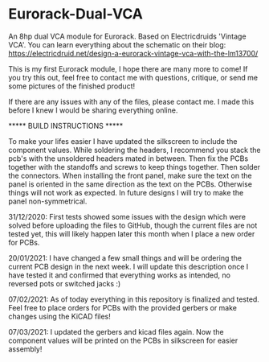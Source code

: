 # Eurorack-Dual-VCA
An 8hp dual VCA module for Eurorack. Based on Electricdruids 'Vintage VCA'. You can learn everything about the schematic on their blog: https://electricdruid.net/design-a-eurorack-vintage-vca-with-the-lm13700/

This is my first Eurorack module, I hope there are many more to come!
If you try this out, feel free to contact me with questions, critique, or send me some pictures of the finished product!

If there are any issues with any of the files, please contact me. I made this before I knew I would be sharing everything online.

***** BUILD INSTRUCTIONS *****

To make your lifes easier I have updated the silkscreen to include the component values.
While soldering the headers, I recommend you stack the pcb's with the unsoldered headers mated in between. Then fix the PCBs together with the standoffs and screws to keep things together. Then solder the connectors.
When installing the front panel, make sure the text on the panel is oriented in the same direction as the text on the PCBs. Otherwise things will not work as expected. In future designs I will try to make the panel non-symmetrical.

31/12/2020: First tests showed some issues with the design which were solved before uploading the files to GitHub, though the current files are not tested yet, this will likely happen later this month when I place a new order for PCBs.

20/01/2021: I have changed a few small things and will be ordering the current PCB design in the next week. I will update this description once I have tested it and confirmed that everything works as intended, no reversed pots or switched jacks :)

07/02/2021: As of today everything in this repository is finalized and tested. Feel free to place orders for PCBs with the provided gerbers or make changes using the KiCAD files!

07/03/2021: I updated the gerbers and kicad files again. Now the component values will be printed on the PCBs in silkscreen for easier assembly!
